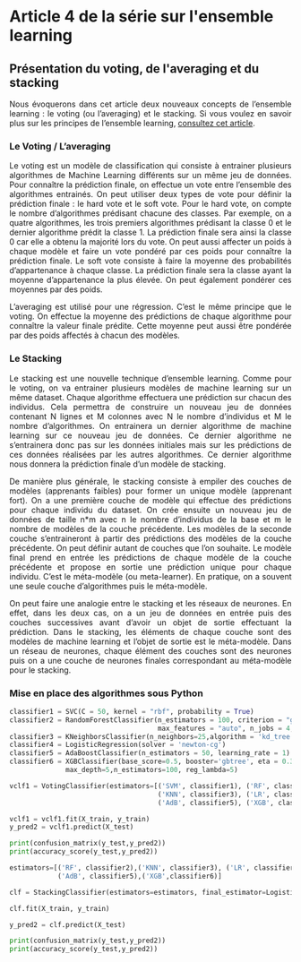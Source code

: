 # Article 4 de la série sur l'ensemble learning
## Présentation du voting, de l'averaging et du stacking

<p align="justify">
Nous évoquerons dans cet article deux nouveaux concepts de l’ensemble learning : le voting (ou l’averaging) et le stacking. 
Si vous voulez en savoir plus sur les principes de l’ensemble learning, 
<a href="https://github.com/Teywa-OZIOL/Article_Data_Science_Katalyse_IS/blob/main/Articles/Serie_1_Article_1_Introduction_Ensemble_Learning.md">consultez cet article</a>.
</p>

### Le Voting / L’averaging 

<p align="justify">
Le voting est un modèle de classification qui consiste à entrainer plusieurs algorithmes de Machine Learning différents sur un même jeu de données. Pour connaître la prédiction finale, on effectue un vote entre l’ensemble des algorithmes entrainés. On peut utiliser deux types de vote pour définir la prédiction finale : le hard vote et le soft vote. Pour le hard vote, on compte le nombre d’algorithmes prédisant chacune des classes. Par exemple, on a quatre algorithmes, les trois premiers algorithmes prédisant la classe 0 et le dernier algorithme prédit la classe 1. La prédiction finale sera ainsi la classe 0 car elle a obtenu la majorité lors du vote. On peut aussi affecter un poids à chaque modèle et faire un vote pondéré par ces poids pour connaître la prédiction finale. Le soft vote consiste à faire la moyenne des probabilités d’appartenance à chaque classe. La prédiction finale sera la classe ayant la moyenne d’appartenance la plus élevée. On peut également pondérer ces moyennes par des poids. 
</p>  

<p align="justify">
L’averaging est utilisé pour une régression. C’est le même principe que le voting. On effectue la moyenne des prédictions de chaque algorithme pour connaître la valeur finale prédite. Cette moyenne peut aussi être pondérée par des poids affectés à chacun des modèles. 
</p>  

### Le Stacking

<p align="justify">
Le stacking est une nouvelle technique d’ensemble learning. Comme pour le voting, on va entrainer plusieurs modèles de machine learning sur un même dataset. Chaque algorithme effectuera une prédiction sur chacun des individus. Cela permettra de construire un nouveau jeu de données contenant N lignes et M colonnes avec N le nombre d’individus et M le nombre d’algorithmes. On entrainera un dernier algorithme de machine learning sur ce nouveau jeu de données. Ce dernier algorithme ne s’entrainera donc pas sur les données initiales mais sur les prédictions de ces données réalisées par les autres algorithmes. Ce dernier algorithme nous donnera la prédiction finale d’un modèle de stacking.
</p>

<p align="justify">
De manière plus générale, le stacking consiste à empiler des couches de modèles (apprenants faibles) pour former un unique modèle (apprenant fort). On a une première couche de modèle qui effectue des prédictions pour chaque individu du dataset. On crée ensuite un nouveau jeu de données de taille n*m avec n le nombre d’individus de la base et m le nombre de modèles de la couche précédente. Les modèles de la seconde couche s’entraineront à partir des prédictions des modèles de la couche précédente. On peut définir autant de couches que l’on souhaite. Le modèle final prend en entrée les prédictions de chaque modèle de la couche précédente et propose en sortie une prédiction unique pour chaque individu. C’est le méta-modèle (ou meta-learner). En pratique, on a souvent une seule couche d’algorithmes puis le méta-modèle.
</p>

<p align="justify">
On peut faire une analogie entre le stacking et les réseaux de neurones. En effet, dans les deux cas, on a un jeu de données en entrée puis des couches successives avant d’avoir un objet de sortie effectuant la prédiction. Dans le stacking, les éléments de chaque couche sont des modèles de machine learning et l’objet de sortie est le méta-modèle. Dans un réseau de neurones, chaque élément des couches sont des neurones puis on a une couche de neurones finales correspondant au méta-modèle pour le stacking.
</p>

### Mise en place des algorithmes sous Python


```python
classifier1 = SVC(C = 50, kernel = "rbf", probability = True)
classifier2 = RandomForestClassifier(n_estimators = 100, criterion = "gini", max_depth = 10,
                                     max_features = "auto", n_jobs = 4, random_state = 1000)
classifier3 = KNeighborsClassifier(n_neighbors=25,algorithm = 'kd_tree',n_jobs=4) 
classifier4 = LogisticRegression(solver = 'newton-cg')
classifier5 = AdaBoostClassifier(n_estimators = 50, learning_rate = 1)
classifier6 = XGBClassifier(base_score=0.5, booster='gbtree', eta = 0.3, gamma=5,
              max_depth=5,n_estimators=100, reg_lambda=5)
````


```python
vclf1 = VotingClassifier(estimators=[('SVM', classifier1), ('RF', classifier2), 
                                     ('KNN', classifier3), ('LR', classifier4),
                                     ('AdB', classifier5), ('XGB', classifier6)], voting='soft',weights=[1,2,1,1,2,2])

vclf1 = vclf1.fit(X_train, y_train)
y_pred2 = vclf1.predict(X_test)

print(confusion_matrix(y_test,y_pred2))
print(accuracy_score(y_test,y_pred2))
````


```python
estimators=[('RF', classifier2),('KNN', classifier3), ('LR', classifier4),
            ('AdB', classifier5),('XGB',classifier6)]

clf = StackingClassifier(estimators=estimators, final_estimator=LogisticRegression(solver = 'newton-cg'), verbose = 2, n_jobs = 4)

clf.fit(X_train, y_train)

y_pred2 = clf.predict(X_test)

print(confusion_matrix(y_test,y_pred2))
print(accuracy_score(y_test,y_pred2))
````

